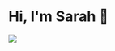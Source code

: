 <h1>Hi, I'm Sarah 🌻</h1>
<a href="URL_REDIRECT" target="blank"><img align="center" src="https://camo.githubusercontent.com/c55afc3032c815a2f7942f46d3910e00a2589d817220bf38e3adaacbc6634a12/68747470733a2f2f63646e622e61727473746174696f6e2e636f6d2f702f6173736574732f696d616765732f696d616765732f3032342f3835382f3639392f6f726967696e616c2f706978656c2d6a6566662d6469766f6f6d2e6769663f31353833373731393034"/></a>

<!--
**sarahrafi/sarahrafi** is a ✨ _special_ ✨ repository because its `README.md` (this file) appears on your GitHub profile.


